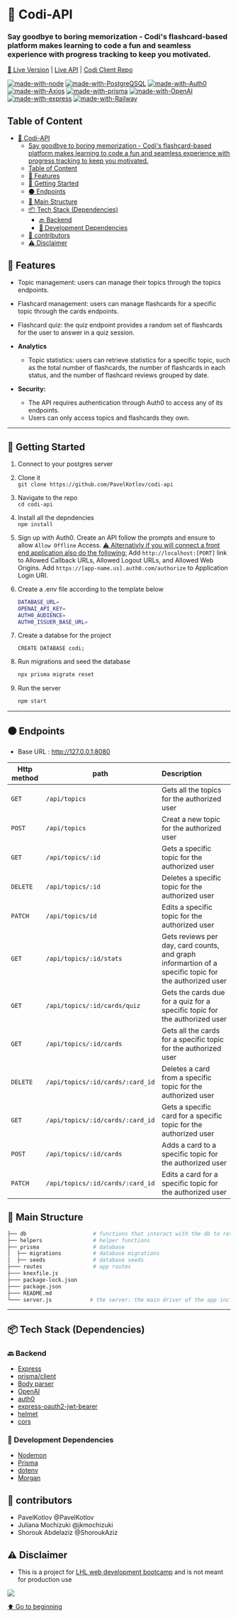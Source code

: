 # 🔗 Codi-API

### Say goodbye to boring memorization - Codi's flashcard-based platform makes learning to code a fun and seamless experience with progress tracking to keep you motivated.

[🔗 Live Version](https://codi-app.netlify.app/) | [Live API](codi-api-production.up.railway.app) |
[Codi Client Repo](https://github.com/PavelKotlov/codi-client)

[![made-with-node](https://img.shields.io/badge/Made%20with-Node.js%20-success)](https://nodejs.org/en/)
[![made-with-PostgreQSQL](https://img.shields.io/badge/Made%20with-PostgreSQL%20-blue)](https://PostgreSQL.com/)
[![made-with-Auth0](https://img.shields.io/badge/Made%20with-Auth0%20-critical)](https://Auth0.com/)
[![made-with-Axios](https://img.shields.io/badge/Made%20with-Axios%20-blue)](https://Axios.com/)
[![made-with-prisma](https://img.shields.io/badge/Made%20with-prisma%20-black)](https://prisma.com/)
[![made-with-OpenAI](https://img.shields.io/badge/Made%20with-OpenAi%20-red)](https://OpenAi.com/)
[![made-with-express](https://img.shields.io/badge/Made%20with-Express.js%20-black)](https://expressjs.com/)
[![made-with-Railway](https://img.shields.io/badge/Depolyed%20on-Railway%20-purple)](https://Railway.com/)

## Table of Content

- [🔗 Codi-API](#-codi-api)
  - [Say goodbye to boring memorization - Codi's flashcard-based platform makes learning to code a fun and seamless experience with progress tracking to keep you motivated.](#say-goodbye-to-boring-memorization---codis-flashcard-based-platform-makes-learning-to-code-a-fun-and-seamless-experience-with-progress-tracking-to-keep-you-motivated)
  - [Table of Content](#table-of-content)
  - [🌟 Features](#-features)
  - [🚀 Getting Started](#-getting-started)
  - [⚫ Endpoints](#-endpoints)
  - [🧱 Main Structure](#-main-structure)
  - [📦 Tech Stack (Dependencies)](#-tech-stack-dependencies)
    - [🔙 Backend](#-backend)
    - [🧰 Development Dependencies](#-development-dependencies)
  - [🔨 contributors](#-contributors)
  - [⚠️ Disclaimer](#️-disclaimer)

## 🌟 Features

- Topic management: users can manage their topics through the topics endpoints.

- Flashcard management: users can manage flashcards for a specific topic through the cards endpoints.

- Flashcard quiz: the quiz endpoint provides a random set of flashcards for the user to answer in a quiz session.

- **Analytics**

  - Topic statistics: users can retrieve statistics for a specific topic, such as the total number of flashcards, the number of flashcards in each status, and the number of flashcard reviews grouped by date.

- **Security:**
  - The API requires authentication through Auth0 to access any of its endpoints.
  - Users can only access topics and flashcards they own.

---

## 🚀 Getting Started

1. Connect to your postgres server
2. Clone it <br>
   `git clone https://github.com/PavelKotlov/codi-api`
3. Navigate to the repo<br>
   `cd codi-api`
4. Install all the depndencies <br>
   `npm install`
5. Sign up with Auth0. Create an API follow the prompts and ensure to allow `Allow Offline` Access. [⚠️ Alternativly if you will connect a front end application also do the following:](#️-disclaimer) Add `http://localhost:[PORT]` link to Allowed Callback URLs, Allowed Logout URLs, and Allowed Web Origins. Add `https://[app-name.us].auth0.com/authorize` to Application Login URI.
6. Create a .env file according to the template below

   ```sh
   DATABASE_URL=
   OPENAI_API_KEY=
   AUTH0_AUDIENCE=
   AUTH0_ISSUER_BASE_URL=
   ```

7. Create a databse for the project

   ```
   CREATE DATABASE codi;
   ```

8. Run migrations and seed the database

   ```sh
   npx prisma migrate reset
   ```

9. Run the server

   ```sh
   npm start
   ```

---

## ⚫ Endpoints

- Base URL : http://127.0.0.1:8080

| <b> Http method</b> | path                             | Description                                                                                           |
| ------------------- | -------------------------------- | :---------------------------------------------------------------------------------------------------- |
| `GET`               | `/api/topics`                    | Gets all the topics for the authorized user                                                           |
| `POST`              | `/api/topics`                    | Creat a new topic for the authorized user                                                             |
| `GET`               | `/api/topics/:id`                | Gets a specific topic for the authorized user                                                         |
| `DELETE`            | `/api/topics/:id`                | Deletes a specific topic for the authorized user                                                      |
| `PATCH`             | `/api/topics/id`                 | Edits a specific topic for the authorized user                                                        |
| `GET`               | `/api/topics/:id/stats`          | Gets reviews per day, card counts, and graph informartion of a specific topic for the authorized user |
| `GET`               | `/api/topics/:id/cards/quiz`     | Gets the cards due for a quiz for a specific topic for the authorized user                            |
| `GET`               | `/api/topics/:id/cards`          | Gets all the cards for a specific topic for the authorized user                                       |
| `DELETE`            | `/api/topics/:id/cards/:card_id` | Deletes a card from a specific topic for the authorized user                                          |
| `GET`               | `/api/topics/:id/cards/:card_id` | Gets a specific card for a specific topic for the authorized user                                     |
| `POST`              | `/api/topics/:id/cards`          | Adds a card to a specific topic for the authorized user                                               |
| `PATCH`             | `/api/topics/:id/cards/:card_id` | Edits a card for a specific topic for the authorized user                                             |

## 🧱 Main Structure

```sh
├── db                     # functions that interact with the db to retrieve stats data
├── helpers                # helper functions
├── prisma                 # database
│  ├── migrations          # database migrations
│  ├── seeds               # database seeds
├─── routes                # app routes
├─── knexfile.js
├─── package-lock.json
├─── package.json
├─── README.md
└─── server.js            # the server: the main driver of the app includes all the routes and server configs

```

---

## 📦 Tech Stack (Dependencies)

### 🔙 Backend

- [Express](express.js)
- [prisma/client](https://www.npmjs.com/package/@prisma/client)
- [Body parser](https://www.npmjs.com/package/body-parser)
- [OpenAI](https://OpenAi.com/)
- [auth0](https://Auth0.com/)
- [express-oauth2-jwt-bearer]()
- [helmet](https://www.npmjs.com/package/helmet)
- [cors](https://www.npmjs.com/package/cors)

### 🧰 Development Dependencies

- [Nodemon](https://www.npmjs.com/package/nodemon)
- [Prisma](https://prisma.com/)
- [dotenv](https://www.npmjs.com/package/dotenv)
- [Morgan](https://www.npmjs.com/package/morgan)

## 🔨 contributors

- PavelKotlov @PavelKotlov
- Juliana Mochizuki @jkmochizuki
- Shorouk Abdelaziz @ShoroukAziz

## ⚠️ Disclaimer

- This is a project for [LHL web development bootcamp](https://www.lighthouselabs.ca/) and is not meant for production use

<img src="https://camo.githubusercontent.com/7dd59506447a5060c5df4ab9da2c7a3fefcb0e1cd86ba40d31a45666bc98e6e0/687474703a2f2f466f7254686542616467652e636f6d2f696d616765732f6261646765732f6275696c742d776974682d6c6f76652e737667"/>

[⬆ Go to beginning](#Codi-API)
